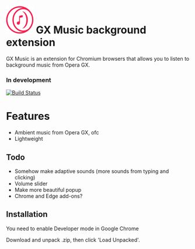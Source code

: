 # ![GX Music](https://github.com/mbs0ft/GX-Music/blob/main/logo_sm.png?raw=true) GX Music background extension 


GX Music is an extension for Chromium browsers that allows you 
to listen to background music from Opera GX.

### In development

[![Build Status](https://travis-ci.org/joemccann/dillinger.svg?branch=master)](https://github.com/mbs0ft/GX-music)

# Features
- Ambient music from Opera GX, ofc
- Lightweight

## Todo
- Somehow make adaptive sounds (more sounds from typing and clicking)
- Volume slider
- Make more beautiful popup
- Chrome and Edge add-ons?

## Installation

You need to enable Developer mode in Google Chrome

Download and unpack .zip, then click 'Load Unpacked'.
